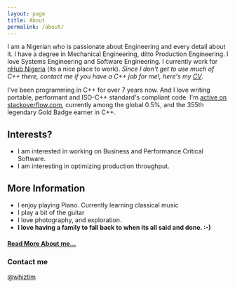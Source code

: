 ```yaml
---
layout: page
title: About
permalink: /about/
---
```


I am a Nigerian who is passionate about Engineering and every detail about it. I have a degree in Mechanical Engineering, ditto Production Engineering. I love Systems Engineering and Software Engineering. 
I currently work for [nHub Nigeria](http://nhubnigeria.com) (its a nice place to work). *Since I don't get to use much of C++ there, contact me if you have a C++ job for me!, here's my [CV](/cv)*. 

I've been programming in C++ for over 7 years now. And I love writing portable, performant and ISO-C++ standard's compliant code. I'm [active on stackoverflow.com](http://stackoverflow.com/users/1621391/whiztim), currently among the global 0.5%, and the 355th legendary Gold Badge earner in C++.


## Interests?

- I am interested in working on Business and Performance Critical Software.
- I am interesting in optimizing production throughput.

## More Information

- I enjoy playing Piano. Currently learning classical music
- I play a bit of the guitar
- I love photography, and exploration.
- **I love having a family to fall back to when its all said and done. :-)**

#### [Read More About me...](/about-rant)

### Contact me

[@whiztim](mailto:whiztim@outlook.com)